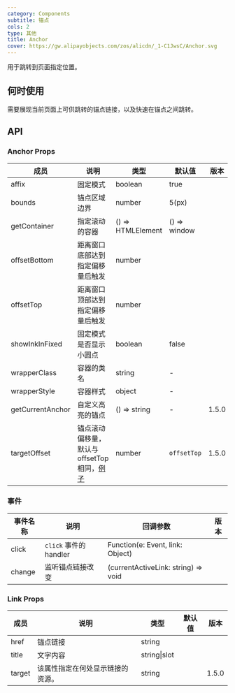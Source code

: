 ```yaml
---
category: Components
subtitle: 锚点
cols: 2
type: 其他
title: Anchor
cover: https://gw.alipayobjects.com/zos/alicdn/_1-C1JwsC/Anchor.svg
---
```


用于跳转到页面指定位置。

## 何时使用

需要展现当前页面上可供跳转的锚点链接，以及快速在锚点之间跳转。

## API

### Anchor Props

| 成员 | 说明 | 类型 | 默认值 | 版本 |
| --- | --- | --- | --- | --- |
| affix | 固定模式 | boolean | true |  |
| bounds | 锚点区域边界 | number | 5(px) |  |
| getContainer | 指定滚动的容器 | () => HTMLElement | () => window |  |
| offsetBottom | 距离窗口底部达到指定偏移量后触发 | number |  |  |
| offsetTop | 距离窗口顶部达到指定偏移量后触发 | number |  |  |
| showInkInFixed | 固定模式是否显示小圆点 | boolean | false |  |
| wrapperClass | 容器的类名 | string | - |  |
| wrapperStyle | 容器样式 | object | - |  |
| getCurrentAnchor | 自定义高亮的锚点 | () => string | - | 1.5.0 |
| targetOffset | 锚点滚动偏移量，默认与 offsetTop 相同，[例子](#components-anchor-demo-targetOffset) | number | `offsetTop` | 1.5.0 |

### 事件

| 事件名称 | 说明                   | 回调参数                            | 版本 |
| -------- | ---------------------- | ----------------------------------- | ---- |
| click    | `click` 事件的 handler | Function(e: Event, link: Object)    |      |
| change   | 监听锚点链接改变       | (currentActiveLink: string) => void |      | 1.5.0 |

### Link Props

| 成员   | 说明                             | 类型         | 默认值 | 版本  |
| ------ | -------------------------------- | ------------ | ------ | ----- |
| href   | 锚点链接                         | string       |        |       |
| title  | 文字内容                         | string\|slot |        |       |
| target | 该属性指定在何处显示链接的资源。 | string       |        | 1.5.0 |
